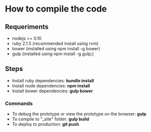 # How to compile the code

## Requeriments

* nodejs >= 0.10
* ruby 2.1.5 (recommended install using rvm)
* bower (installed using npm install -g bower)
* gulp (installed using npm install -g gulp;)

## Steps

* Install ruby dependencies: **bundle install**
* Install node dependencies: **npm install**
* Install bower dependencies: **gulp bower**

### Commands

* To debug the prototype or view the prototype on the browser: **gulp**
* To compile to "_site" folder: **gulp build**
* To deploy to production: **git push**
